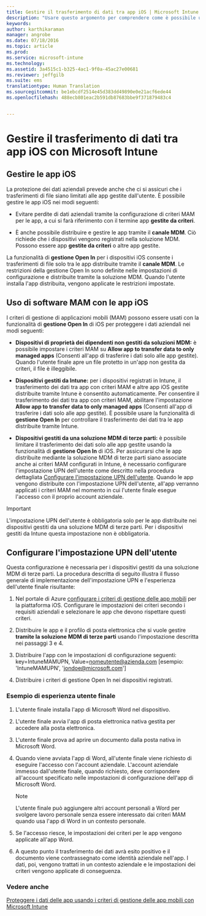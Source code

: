 ```yaml
---
title: Gestire il trasferimento di dati tra app iOS | Microsoft Intune
description: "Usare questo argomento per comprendere come è possibile usare la funzionalità Apri in di iOS e i criteri di gestione delle app mobili per gestire i trasferimenti di dati tra le app."
keywords: 
author: karthikaraman
manager: angrobe
ms.date: 07/18/2016
ms.topic: article
ms.prod: 
ms.service: microsoft-intune
ms.technology: 
ms.assetid: 3a4515c1-b325-4ac1-9f0a-45ac27e00681
ms.reviewer: jeffgilb
ms.suite: ems
translationtype: Human Translation
ms.sourcegitcommit: be1ebcdf2514e45d383dd49890e0e21acf6ede44
ms.openlocfilehash: 488ecb801eac2b591db87683bbe9f371879483c4


---
```


# Gestire il trasferimento di dati tra app iOS con Microsoft Intune
## Gestire le app iOS
La protezione dei dati aziendali prevede anche che ci si assicuri che i trasferimenti di file siano limitati alle app gestite dall'utente.  È possibile gestire le app iOS nei modi seguenti:

-   Evitare perdite di dati aziendali tramite la configurazione di criteri MAM per le app, a cui si farà riferimento con il termine app **gestite da criteri**.

-   È anche possibile distribuire e gestire le app tramite il **canale MDM**.  Ciò richiede che i dispositivi vengono registrati nella soluzione MDM. Possono essere app **gestite da criteri** o altre app gestite.

La funzionalità di **gestione Open In** per i dispositivi iOS consente i trasferimenti di file solo tra le app distribuite tramite il **canale MDM**. Le restrizioni della gestione Open In sono definite nelle impostazioni di configurazione e distribuite tramite la soluzione MDM.  Quando l'utente installa l'app distribuita, vengono applicate le restrizioni impostate.
##  Uso di software MAM con le app iOS
I criteri di gestione di applicazioni mobili (MAM) possono essere usati con la funzionalità di **gestione Open In** di iOS per proteggere i dati aziendali nei modi seguenti:

-   **Dispositivi di proprietà dei dipendenti non gestiti da soluzioni MDM:** è possibile impostare i criteri MAM su **Allow app to transfer data to only managed apps** (Consenti all'app di trasferire i dati solo alle app gestite). Quando l'utente finale apre un file protetto in un'app non gestita da criteri, il file è illeggibile.

-   **Dispositivi gestiti da Intune:** per i dispositivi registrati in Intune, il trasferimento dei dati tra app con criteri MAM e altre app iOS gestite distribuite tramite Intune è consentito automaticamente. Per consentire il trasferimento dei dati tra app con criteri MAM, abilitare l'impostazione **Allow app to transfer data to only managed apps** (Consenti all'app di trasferire i dati solo alle app gestite). È possibile usare la funzionalità di **gestione Open In** per controllare il trasferimento dei dati tra le app distribuite tramite Intune.   

-   **Dispositivi gestiti da una soluzione MDM di terze parti:** è possibile limitare il trasferimento dei dati solo alle app gestite usando la funzionalità di **gestione Open In** di iOS.
Per assicurarsi che le app distribuite mediante la soluzione MDM di terze parti siano associate anche ai criteri MAM configurati in Intune, è necessario configurare l'impostazione UPN dell'utente come descritto nella procedura dettagliata [Configurare l'impostazione UPN dell'utente](#configure-user-upn-setting).  Quando le app vengono distribuite con l'impostazione UPN dell'utente, all'app verranno applicati i criteri MAM nel momento in cui l'utente finale esegue l'accesso con il proprio account aziendale.

> [!IMPORTANT]
> L'impostazione UPN dell'utente è obbligatoria solo per le app distribuite nei dispositivi gestiti da una soluzione MDM di terze parti.  Per i dispositivi gestiti da Intune questa impostazione non è obbligatoria.

## Configurare l'impostazione UPN dell'utente
Questa configurazione è necessaria per i dispositivi gestiti da una soluzione MDM di terze parti. La procedura descritta di seguito illustra il flusso generale di implementazione dell'impostazione UPN e l'esperienza dell'utente finale risultante:


1.  Nel portale di Azure [configurare i criteri di gestione delle app mobili](create-and-deploy-mobile-app-management-policies-with-microsoft-intune.md) per la piattaforma iOS. Configurare le impostazioni dei criteri secondo i requisiti aziendali e selezionare le app che devono rispettare questi criteri.

2.  Distribuire le app e il profilo di posta elettronica che si vuole gestire **tramite la soluzione MDM di terze parti** usando l'impostazione descritta nei passaggi 3 e 4.

3.  Distribuire l'app con le impostazioni di configurazione seguenti: key=IntuneMAMUPN, Value=<nomeutente@azienda.com> [esempio: 'IntuneMAMUPN', 'jondoe@microsoft.com']

4.  Distribuire i criteri di gestione Open In nei dispositivi registrati.

### Esempio di esperienza utente finale

1.  L'utente finale installa l'app di Microsoft Word nel dispositivo.

2.  L'utente finale avvia l'app di posta elettronica nativa gestita per accedere alla posta elettronica.

3.  L'utente finale prova ad aprire un documento dalla posta nativa in Microsoft Word.

4.  Quando viene avviata l'app di Word, all'utente finale viene richiesto di eseguire l'accesso con l'account aziendale.  L'account aziendale immesso dall'utente finale, quando richiesto, deve corrispondere all'account specificato nelle impostazioni di configurazione dell'app di Microsoft Word.

    > [!NOTE]
    > L'utente finale può aggiungere altri account personali a Word per svolgere lavoro personale senza essere interessato dai criteri MAM quando usa l'app di Word in un contesto personale.

5.  Se l'accesso riesce, le impostazioni dei criteri per le app vengono applicate all'app Word.

6.  A questo punto il trasferimento dei dati avrà esito positivo e il documento viene contrassegnato come identità aziendale nell'app. I dati, poi, vengono trattati in un contesto aziendale e le impostazioni dei criteri vengono applicate di conseguenza.

### Vedere anche
[Proteggere i dati delle app usando i criteri di gestione delle app mobili con Microsoft Intune](protect-app-data-using-mobile-app-management-policies-with-microsoft-intune.md)



<!--HONumber=Jul16_HO5-->


